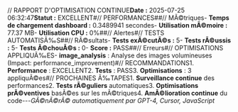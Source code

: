 // RAPPORT D'OPTIMISATION CONTINUE**Date :** 2025-07-25 06:32:47**Statut :** EXCELLENT#// PERFORMANCES##// MÃ©triques- **Temps de chargement dashboard :** 0.3489941 secondes- **Utilisation mÃ©moire :** 77.37 MB- **Utilisation CPU :** 0%##// Alertes#// TESTS AUTOMATISÃ‰S##// RÃ©sultats- **Tests exÃ©cutÃ©s :** 5- **Tests rÃ©ussis :** 5- **Tests Ã©chouÃ©s :** 0- **Score :** PASS##// Erreurs#// OPTIMISATIONS APPLIQUÃ‰ES- **image_analysis** : Analyse des images volumineuses (Impact: performance_improvement)#// RECOMMANDATIONS1. **Performance** : EXCELLENT2. **Tests** : PASS3. **Optimisations** : 3 appliquÃ©es#// PROCHAINES Ã‰TAPES1. **Surveillance continue** des performances2. **Tests rÃ©guliers** automatiques3. **Optimisations prÃ©ventives** basÃ©es sur les mÃ©triques4. **AmÃ©lioration continue** du code---*GÃ©nÃ©rÃ© automatiquement par GPT-4, Cursor, JavaScript*